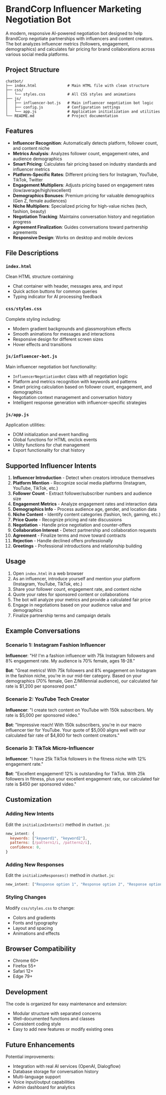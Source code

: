 # BrandCorp Influencer Marketing Negotiation Bot

A modern, responsive AI-powered negotiation bot designed to help BrandCorp negotiate partnerships with influencers and content creators. The bot analyzes influencer metrics (followers, engagement, demographics) and calculates fair pricing for brand collaborations across various social media platforms.

## Project Structure

```
chatbot/
├── index.html              # Main HTML file with clean structure
├── css/
│   └── styles.css          # All CSS styles and animations
├── js/
│   ├── influencer-bot.js   # Main influencer negotiation bot logic
│   ├── config.js           # Configuration settings
│   └── app.js              # Application initialization and utilities
└── README.md               # Project documentation
```

## Features

- **Influencer Recognition**: Automatically detects platform, follower count, and content niche
- **Metrics Analysis**: Analyzes follower count, engagement rates, and audience demographics
- **Smart Pricing**: Calculates fair pricing based on industry standards and influencer metrics
- **Platform-Specific Rates**: Different pricing tiers for Instagram, YouTube, TikTok, Twitter
- **Engagement Multipliers**: Adjusts pricing based on engagement rates (low/average/high/excellent)
- **Demographics Bonuses**: Premium pricing for valuable demographics (Gen Z, female audiences)
- **Niche Multipliers**: Specialized pricing for high-value niches (tech, fashion, beauty)
- **Negotiation Tracking**: Maintains conversation history and negotiation progress
- **Agreement Finalization**: Guides conversations toward partnership agreements
- **Responsive Design**: Works on desktop and mobile devices

## File Descriptions

### `index.html`

Clean HTML structure containing:

- Chat container with header, messages area, and input
- Quick action buttons for common queries
- Typing indicator for AI processing feedback

### `css/styles.css`

Complete styling including:

- Modern gradient backgrounds and glassmorphism effects
- Smooth animations for messages and interactions
- Responsive design for different screen sizes
- Hover effects and transitions

### `js/influencer-bot.js`

Main influencer negotiation bot functionality:

- `InfluencerNegotiationBot` class with all negotiation logic
- Platform and metrics recognition with keywords and patterns
- Smart pricing calculation based on follower count, engagement, and demographics
- Negotiation context management and conversation history
- Intelligent response generation with influencer-specific strategies

### `js/app.js`

Application utilities:

- DOM initialization and event handling
- Global functions for HTML onclick events
- Utility functions for chat management
- Export functionality for chat history

## Supported Influencer Intents

1. **Influencer Introduction** - Detect when creators introduce themselves
2. **Platform Mention** - Recognize social media platforms (Instagram, YouTube, TikTok, etc.)
3. **Follower Count** - Extract follower/subscriber numbers and audience size
4. **Engagement Metrics** - Analyze engagement rates and interaction data
5. **Demographics Info** - Process audience age, gender, and location data
6. **Niche Content** - Identify content categories (fashion, tech, gaming, etc.)
7. **Price Quote** - Recognize pricing and rate discussions
8. **Negotiation** - Handle price negotiation and counter-offers
9. **Collaboration Interest** - Detect partnership and collaboration requests
10. **Agreement** - Finalize terms and move toward contracts
11. **Rejection** - Handle declined offers professionally
12. **Greetings** - Professional introductions and relationship building

## Usage

1. Open `index.html` in a web browser
2. As an influencer, introduce yourself and mention your platform (Instagram, YouTube, TikTok, etc.)
3. Share your follower count, engagement rate, and content niche
4. Quote your rates for sponsored content or collaborations
5. The bot will analyze your metrics and provide a calculated fair price
6. Engage in negotiations based on your audience value and demographics
7. Finalize partnership terms and campaign details

## Example Conversations

### Scenario 1: Instagram Fashion Influencer

**Influencer**: "Hi! I'm a fashion influencer with 75k Instagram followers and 8% engagement rate. My audience is 70% female, ages 18-28."

**Bot**: "Great metrics! With 75k followers and 8% engagement on Instagram in the fashion niche, you're in our mid-tier category. Based on your demographics (70% female, Gen Z/Millennial audience), our calculated fair rate is $1,200 per sponsored post."

### Scenario 2: YouTube Tech Creator

**Influencer**: "I create tech content on YouTube with 150k subscribers. My rate is $5,000 per sponsored video."

**Bot**: "Impressive reach! With 150k subscribers, you're in our macro influencer tier for YouTube. Your quote of $5,000 aligns well with our calculated fair rate of $4,800 for tech content creators."

### Scenario 3: TikTok Micro-Influencer

**Influencer**: "I have 25k TikTok followers in the fitness niche with 12% engagement rate."

**Bot**: "Excellent engagement! 12% is outstanding for TikTok. With 25k followers in fitness, plus your excellent engagement rate, our calculated fair rate is $450 per sponsored video."

## Customization

### Adding New Intents

Edit the `initializeIntents()` method in `chatbot.js`:

```javascript
new_intent: {
  keywords: ["keyword1", "keyword2"],
  patterns: [/pattern1/i, /pattern2/i],
  confidence: 0,
}
```

### Adding New Responses

Edit the `initializeResponses()` method in `chatbot.js`:

```javascript
new_intent: ["Response option 1", "Response option 2", "Response option 3"];
```

### Styling Changes

Modify `css/styles.css` to change:

- Colors and gradients
- Fonts and typography
- Layout and spacing
- Animations and effects

## Browser Compatibility

- Chrome 60+
- Firefox 55+
- Safari 12+
- Edge 79+

## Development

The code is organized for easy maintenance and extension:

- Modular structure with separated concerns
- Well-documented functions and classes
- Consistent coding style
- Easy to add new features or modify existing ones

## Future Enhancements

Potential improvements:

- Integration with real AI services (OpenAI, Dialogflow)
- Database storage for conversation history
- Multi-language support
- Voice input/output capabilities
- Admin dashboard for analytics
